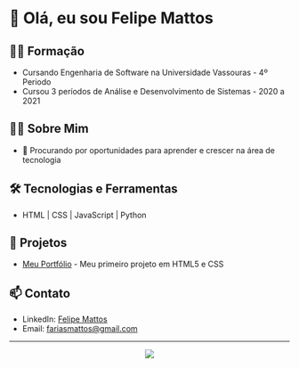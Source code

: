 <!-- Seu Nome -->
# 👋 Olá, eu sou Felipe Mattos

## 👨‍🎓 Formação
- Cursando Engenharia de Software na Universidade Vassouras - 4º Periodo
- Cursou 3 períodos de Análise e Desenvolvimento de Sistemas - 2020 a 2021

## 👨‍💻 Sobre Mim
- 💼 Procurando por oportunidades para aprender e crescer na área de tecnologia

## 🛠️ Tecnologias e Ferramentas
- HTML | CSS | JavaScript | Python

## 📂 Projetos
- [Meu Portfólio](https://github.com/FelipeMattosDev/portifolio) - Meu primeiro projeto em HTML5 e CSS

## 📫 Contato
- LinkedIn: [Felipe Mattos](https://www.linkedin.com/in/felipe-mattos-680664147/)
- Email: fariasmattos@gmail.com

---

<div align="center">
    <img src="https://github-readme-stats.vercel.app/api?username=FelipeMattosdev&show_icons=true&theme=radical" />
</div>

<!---
FelipeMattosdev/FelipeMattosdev is a ✨ special ✨ repository because its `README.md` (this file) appears on your GitHub profile.
You can click the Preview link to take a look at your changes.
--->
